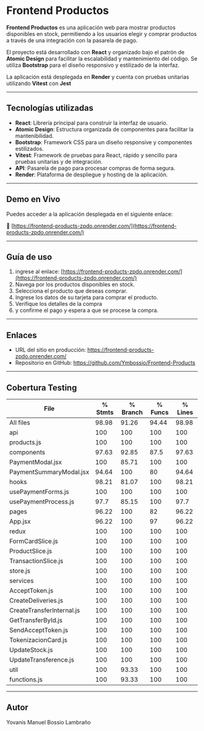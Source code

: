 # Frontend Productos

**Frontend Productos** es una aplicación web para mostrar productos disponibles en stock, permitiendo a los usuarios elegir y comprar productos a través de una integración con la pasarela de pago.

El proyecto está desarrollado con **React** y organizado bajo el patrón de **Atomic Design** para facilitar la escalabilidad y mantenimiento del código. Se utiliza **Bootstrap** para el diseño responsivo y estilizado de la interfaz.

La aplicación está desplegada en **Render** y cuenta con pruebas unitarias utilizando **Vitest** con **Jest**

---

## Tecnologías utilizadas

- **React**: Librería principal para construir la interfaz de usuario.
- **Atomic Design**: Estructura organizada de componentes para facilitar la mantenibilidad.
- **Bootstrap**: Framework CSS para un diseño responsive y componentes estilizados.
- **Vitest**: Framework de pruebas para React, rápido y sencillo para pruebas unitarias y de integración.
- **API**: Pasarela de pago para procesar compras de forma segura.
- **Render**: Plataforma de despliegue y hosting de la aplicación.

---

## Demo en Vivo

Puedes acceder a la aplicación desplegada en el siguiente enlace:

🔗 [https://frontend-products-zpdo.onrender.com/](https://frontend-products-zpdo.onrender.com/)

---
## Guía de uso
1. ingrese al enlace: [https://frontend-products-zpdo.onrender.com/](https://frontend-products-zpdo.onrender.com/)
2. Navega por los productos disponibles en stock.
3. Selecciona el producto que deseas comprar.
4. Ingrese los datos de su tarjeta para comprar el producto.
5. Verifique los detalles de la compra
6. y confirme el pago y espera a que se procese la compra.


---

## Enlaces
- URL del sitio en producción: https://frontend-products-zpdo.onrender.com/
- Repositorio en GitHub: https://github.com/Ymbossio/Frontend-Products

---

## Cobertura Testing

File                        | % Stmts | % Branch | % Funcs | % Lines |
----------------------------|---------|----------|---------|---------|
All files                   |   98.98 |    91.26 |   94.44 |   98.98 |                  
 api                        |     100 |      100 |     100 |     100 |                  
  products.js               |     100 |      100 |     100 |     100 |                  
 components                 |   97.63 |    92.85 |    87.5 |   97.63 |                  
  PaymentModal.jsx          |     100 |    85.71 |     100 |     100 |            
  PaymentSummaryModal.jsx   |   94.64 |      100 |      80 |   94.64 |           
 hooks                      |   98.21 |    81.07 |     100 |   98.21 |                  
  usePaymentForms.js        |     100 |      100 |     100 |     100 |                  
  usePaymentProcess.js      |    97.7 |    85.15 |     100 |    97.7 |        
 pages                      |   96.22 |      100 |      82 |   96.22 |                  
  App.jsx                   |   96.22 |      100 |      97 |   96.22 |            
 redux                      |     100 |      100 |     100 |     100 |                  
  FormCardSlice.js          |     100 |      100 |     100 |     100 |                  
  ProductSlice.js           |     100 |      100 |     100 |     100 |                  
  TransactionSlice.js       |     100 |      100 |     100 |     100 |                  
  store.js                  |     100 |      100 |     100 |     100 |                  
 services                   |     100 |      100 |     100 |     100 |                  
  AcceptToken.js            |     100 |      100 |     100 |     100 |                  
  CreateDeliveries.js       |     100 |      100 |     100 |     100 |                  
  CreateTransferInternal.js |     100 |      100 |     100 |     100 |                  
  GetTransferById.js        |     100 |      100 |     100 |     100 |                  
  SendAcceptToken.js        |     100 |      100 |     100 |     100 |                  
  TokenizacionCard.js       |     100 |      100 |     100 |     100 |                  
  UpdateStock.js            |     100 |      100 |     100 |     100 |                  
  UpdateTransference.js     |     100 |      100 |     100 |     100 |                  
 util                       |     100 |    93.33 |     100 |     100 |                  
  functions.js              |     100 |    93.33 |     100 |     100 | 
  
---

## Autor
Yovanis Manuel Bossio Lambraño
